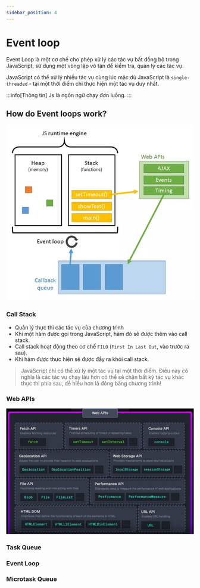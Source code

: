 ```yaml
---
sidebar_position: 4
---
```


# Event loop

Event Loop là một cơ chế cho phép xử lý các tác vụ bất đồng bộ trong JavaScript, sử dụng một vòng lặp vô tận để kiểm tra, quản lý các tác vụ.

JavaScript có thể xử lý nhiều tác vụ cùng lúc mặc dù JavaScript là `single-threaded` - tại một thời điểm chỉ thực hiện một tác vụ duy nhất.

:::info[Thông tin]
Js là ngôn ngữ chạy đơn luồng.
:::

## How do Event loops work?

![ex2-event-loop](./../images/ex2-envent-loop.webp)

### Call Stack

- Quản lý thực thi các tác vụ của chương trình
- Khi một hàm được gọi trong JavaScript, hàm đó sẽ được thêm vào call stack.
- Call stack hoạt động theo cơ chế `FILO` (`First In Last Out`, vào trước ra sau).
- Khi hàm được thực hiện sẽ được đẩy ra khỏi call stack.

> JavaScript chỉ có thể xử lý một tác vụ tại một thời điểm. Điều này có nghĩa là các tác vụ chạy lâu hơn có thể sẽ chặn bất kỳ tác vụ khác thực thi phía sau, dễ hiểu hơn là đóng băng chương trình!

### Web APIs

![ex1-event-loop](./../images/ex1-envent-loop.webp)

### Task Queue

### Event Loop

### Microtask Queue
